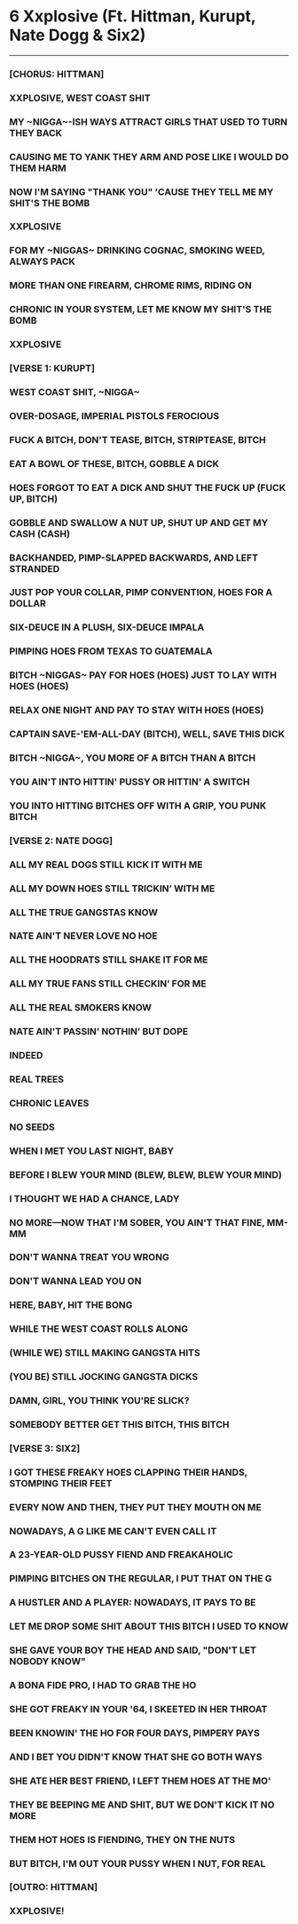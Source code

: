# 6 Xxplosive (Ft. Hittman, Kurupt, Nate Dogg & Six2)

----
### [CHORUS: HITTMAN]  
### XXPLOSIVE, WEST COAST SHIT  
### MY ~NIGGA~-ISH WAYS ATTRACT GIRLS THAT USED TO TURN THEY BACK  
### CAUSING ME TO YANK THEY ARM AND POSE LIKE I WOULD DO THEM HARM  
### NOW I'M SAYING "THANK YOU" 'CAUSE THEY TELL ME MY SHIT'S THE BOMB  
### XXPLOSIVE  
### FOR MY ~NIGGAS~ DRINKING COGNAC, SMOKING WEED, ALWAYS PACK  
### MORE THAN ONE FIREARM, CHROME RIMS, RIDING ON  
### CHRONIC IN YOUR SYSTEM, LET ME KNOW MY SHIT'S THE BOMB  
### XXPLOSIVE  
### 
### [VERSE 1: KURUPT]  
### WEST COAST SHIT, ~NIGGA~  
### OVER-DOSAGE, IMPERIAL PISTOLS FEROCIOUS  
### FUCK A BITCH, DON'T TEASE, BITCH, STRIPTEASE, BITCH  
### EAT A BOWL OF THESE, BITCH, GOBBLE A DICK  
### HOES FORGOT TO EAT A DICK AND SHUT THE FUCK UP (FUCK UP, BITCH)  
### GOBBLE AND SWALLOW A NUT UP, SHUT UP AND GET MY CASH (CASH)  
### BACKHANDED, PIMP-SLAPPED BACKWARDS, AND LEFT STRANDED  
### JUST POP YOUR COLLAR, PIMP CONVENTION, HOES FOR A DOLLAR  
### SIX-DEUCE IN A PLUSH, SIX-DEUCE IMPALA  
### PIMPING HOES FROM TEXAS TO GUATEMALA  
### BITCH ~NIGGAS~ PAY FOR HOES (HOES) JUST TO LAY WITH HOES (HOES)  
### RELAX ONE NIGHT AND PAY TO STAY WITH HOES (HOES)  
### CAPTAIN SAVE-'EM-ALL-DAY (BITCH), WELL, SAVE THIS DICK  
### BITCH ~NIGGA~, YOU MORE OF A BITCH THAN A BITCH  
### YOU AIN'T INTO HITTIN' PUSSY OR HITTIN' A SWITCH  
### YOU INTO HITTING BITCHES OFF WITH A GRIP, YOU PUNK BITCH  
### 
### [VERSE 2: NATE DOGG]  
### ALL MY REAL DOGS STILL KICK IT WITH ME  
### ALL MY DOWN HOES STILL TRICKIN’ WITH ME  
### ALL THE TRUE GANGSTAS KNOW  
### NATE AIN'T NEVER LOVE NO HOE  
### ALL THE HOODRATS STILL SHAKE IT FOR ME  
### ALL MY TRUE FANS STILL CHECKIN’ FOR ME  
### ALL THE REAL SMOKERS KNOW  
### NATE AIN'T PASSIN’ NOTHIN’ BUT DOPE  
### INDEED  
### REAL TREES  
### CHRONIC LEAVES  
### NO SEEDS  
### WHEN I MET YOU LAST NIGHT, BABY  
### BEFORE I BLEW YOUR MIND (BLEW, BLEW, BLEW YOUR MIND)  
### I THOUGHT WE HAD A CHANCE, LADY  
### NO MORE—NOW THAT I'M SOBER, YOU AIN'T THAT FINE, MM-MM  
### DON'T WANNA TREAT YOU WRONG  
### DON'T WANNA LEAD YOU ON  
### HERE, BABY, HIT THE BONG  
### WHILE THE WEST COAST ROLLS ALONG  
### (WHILE WE) STILL MAKING GANGSTA HITS  
### (YOU BE) STILL JOCKING GANGSTA DICKS  
### DAMN, GIRL, YOU THINK YOU'RE SLICK?  
### SOMEBODY BETTER GET THIS BITCH, THIS BITCH  
### 
### [VERSE 3: SIX2]  
### I GOT THESE FREAKY HOES CLAPPING THEIR HANDS, STOMPING THEIR FEET  
### EVERY NOW AND THEN, THEY PUT THEY MOUTH ON ME  
### NOWADAYS, A G LIKE ME CAN'T EVEN CALL IT  
### A 23-YEAR-OLD PUSSY FIEND AND FREAKAHOLIC  
### PIMPING BITCHES ON THE REGULAR, I PUT THAT ON THE G  
### A HUSTLER AND A PLAYER: NOWADAYS, IT PAYS TO BE  
### LET ME DROP SOME SHIT ABOUT THIS BITCH I USED TO KNOW  
### SHE GAVE YOUR BOY THE HEAD AND SAID, "DON'T LET NOBODY KNOW"  
### A BONA FIDE PRO, I HAD TO GRAB THE HO  
### SHE GOT FREAKY IN YOUR '64, I SKEETED IN HER THROAT  
### BEEN KNOWIN' THE HO FOR FOUR DAYS, PIMPERY PAYS  
### AND I BET YOU DIDN'T KNOW THAT SHE GO BOTH WAYS  
### SHE ATE HER BEST FRIEND, I LEFT THEM HOES AT THE MO'  
### THEY BE BEEPING ME AND SHIT, BUT WE DON'T KICK IT NO MORE  
### THEM HOT HOES IS FIENDING, THEY ON THE NUTS  
### BUT BITCH, I'M OUT YOUR PUSSY WHEN I NUT, FOR REAL  
### 
### [OUTRO: HITTMAN]  
### XXPLOSIVE!
